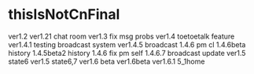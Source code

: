 # thisIsNotCnFinal
ver1.2
ver1.21 chat room
ver1.3 fix msg probs
ver1.4 toetoetalk feature
ver1.4.1 testing broadcast system
ver1.4.5 broadcast
1.4.6 pm cl
1.4.6beta history
1.4.5beta2 history
1.4.6 fix pm self
1.4.6.7 broadcast update
ver1.5 state6
ver1.5 state6,7
ver1.6 beta
ver1.6beta
ver1.6.1 5_1home
